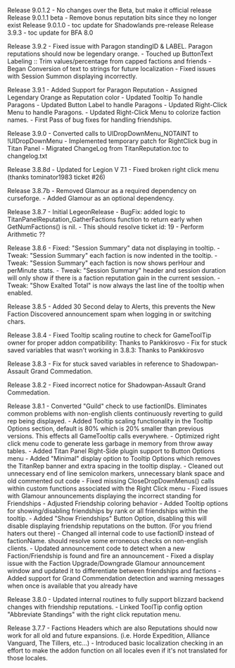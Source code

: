 Release 9.0.1.2
	- No changes over the Beta, but make it official release
Release 9.0.1.1 beta
	- Remove bonus reputation bits since they no longer exist
Release 9.0.1.0
	- toc update for Shadowlands pre-release
Release 3.9.3
	- toc update for BFA 8.0

Release 3.9.2
	- Fixed issue with Paragon standingID & LABEL. Paragon reputations should now be legendary orange. 
	- Touched up ButtonText Labeling :: Trim values/percentage from capped factions and friends
	- Began Conversion of text to strings for future localization
	- Fixed issues with Session Summon displaying incorrectly.

Release 3.9.1
	- Added Support for Paragon Reputation
		-	Assigned Legendary Orange as Reputation color
		-	Updated Tooltip To handle Paragons
		-	Updated Button Label to handle Paragons
		-	Updated Right-Click Menu to handle Paragons.
	- Updated Right-Click Menu to colorize faction names.
	- First Pass of bug fixes for handling friendships.

Release 3.9.0
	- Converted calls to UIDropDownMenu_NOTAINT to !UIDropDownMenu
	- Implemented temporary patch for RightClick bug in Titan Panel
	- Migrated ChangeLog from TitanReputation.toc to changelog.txt

Release 3.8.8d
    - Updated for Legion V 7.1
    - Fixed broken right click menu (thanks tominator1983 ticket #26)
	 
Release 3.8.7b
    - Removed Glamour as a required dependency on curseforge. 
    - Added Glamour as an optional dependency.
	 
Release 3.8.7
	- Initial LegeonRelease
	- BugFix: added logic to TitanPanelReputation_GatherFactions function to return early when GetNumFactions() is nil. 
	    - This should resolve ticket id: 19 - Perform Arithmetic ??
	 
Release 3.8.6
	- Fixed: "Session Summary" data not displaying in tooltip.
	- Tweak: "Session Summary" each faction is now indented in the tooltip.
	- Tweak: "Session Summary" each faction is now shows perHour and perMinute stats.
	- Tweak: "Session Summary" header and session duration will only show if there is a faction reputation gain in the current session.
	- Tweak: "Show Exalted Total" is now always the last line of the tooltip when enabled.
	 
Release 3.8.5
	- Added 30 Second delay to Alerts, this prevents the New Faction Discovered announcement spam when logging in or switching chars.
	 
Release 3.8.4
	- Fixed Tooltip scaling routine to check for GameToolTip owner for proper addon compatibility: Thanks to Pankkirosvo
	- Fix for stuck saved variables that wasn't working in 3.8.3: Thanks to Pankkirosvo

Release 3.8.3
	- Fix for stuck saved variables in reference to Shadowpan-Assault Grand Commedation.

Release 3.8.2
	- Fixed incorrect notice for Shadowpan-Assault Grand Commedation.

Release 3.8.1
	- Converted "Guild" check to use factionIDs. Eliminates common problems with non-english clients continuously reverting to guild rep being displayed.
	- Added Tooltip scaling functionality in the Tooltip Options section, default is 80% which is 20% smaller than previous versions. This effects all GameTooltip calls everywhere.
	- Optimized right click menu code to generate less garbage in memory from throw away tables.
	- Added Titan Panel Right-Side plugin support to Button Options menu
	- Added "Minimal" display option to Tooltip Options which removes the TitanRep banner and extra spacing in the tooltip display.
	- Cleaned out unnecessary end of line semicolon markers, unnecessary blank space and old commented out code
	- Fixed missing CloseDropDownMenus() calls within custom functions associated with the Right Click menu
	- Fixed issues with Glamour announcements displaying the incorrect standing for Friendships
	- Adjusted Friendship coloring behavior
	- Added Tooltip options for showing/disabling friendships by rank or all friendships within the tooltip.
	- Added "Show Friendships" Button Option, disabling this will disable displaying friendship reputations on the button. (For you friend haters out there)
	- Changed all internal code to use factionID instead of factionName. should resolve some erroneous checks on non-english clients.
	- Updated announcement code to detect when a new Faction/Friendship is found and fire an announcement
	- Fixed a display issue with the Faction Upgrade/Downgrade Glamour announcement window and updated it to differentiate between friendships and factions
	- Added support for Grand Commendation detection and warning messages when once is available that you already have

Release 3.8.0
	- Updated internal routines to fully support blizzard backend changes with friendship reputations.
	- Linked ToolTip config option "Abbreviate Standings" with the right click reputation menu.

Release 3.7.7
	- Factions Headers which are also Reputations should now work for all old and future expansions. (i.e. Horde Expedition, Alliance Vanguard, The Tillers, etc...)
	- Introduced basic localization checking in an effort to make the addon function on all locales even if it's not translated for those locales. 


